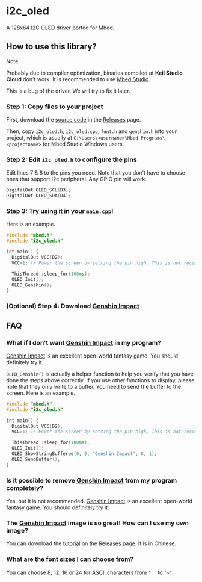 # i2c_oled
A 128x64 I2C OLED driver ported for Mbed.

## How to use this library?

> [!NOTE]
> Probably due to compiler optimization, binaries compiled at **Keil Studio Cloud** don't work.
> It is recommended to use [Mbed Studio](https://os.mbed.com/studio/).
> 
> This is a bug of the driver. We will try to fix it later.

### Step 1: Copy files to your project
First, download the [source code](https://github.com/DT5EDU/i2c_oled/archive/refs/tags/v1.0.0.zip) in the [Releases](https://github.com/DT5EDU/i2c_oled/releases) page.

Then, copy `i2c_oled.h`, `i2c_oled.cpp`, `font.h` and `genshin.h` into your project, which is usually at `C:\Users\<username>\Mbed Programs\<projectname>` for Mbed Studio Windows users.

### Step 2: Edit `i2c_oled.h` to configure the pins
Edit lines 7 & 8 to the pins you need. Note that you don't have to choose ones that support i2c peripheral. Any GPIO pin will work.
```cpp
DigitalOut OLED_SCL(D3);
DigitalOut OLED_SDA(D4);
```

### Step 3: Try using it in your `main.cpp`!
Here is an example.
```cpp
#include "mbed.h"
#include "i2c_oled.h"

int main() {
  DigitalOut VCC(D2);
  VCC=1; // Power the screen by setting the pin high. This is not recommended.

  ThisThread::sleep_for(100ms);
  OLED_Init();
  OLED_Genshin();
}
```

### (Optional) Step 4: Download [Genshin Impact](https://ys.mihoyo.com/)

## FAQ

### What if I don't want [Genshin Impact](https://ys.mihoyo.com/) in my program?
[Genshin Impact](https://ys.mihoyo.com/) is an excellent open-world fantasy game. You should definitely try it.

`OLED_Genshin()` is actually a helper function to help you verify that you have done the steps above correctly. If you use other functions to display, please note that they only write to a buffer. You need to send the buffer to the screen. Here is an example.
```cpp
#include "mbed.h"
#include "i2c_oled.h"

int main() {
  DigitalOut VCC(D2);
  VCC=1; // Power the screen by setting the pin high. This is not recommended.

  ThisThread::sleep_for(100ms);
  OLED_Init();
  OLED_ShowStringBuffered(0, 0, "Genshin Impact", 8, 1);
  OLED_SendBuffer();
}
```

### Is it possible to remove [Genshin Impact](https://ys.mihoyo.com/) from my program completely?
Yes, but it is not recommended. [Genshin Impact](https://ys.mihoyo.com/) is an excellent open-world fantasy game. You should definitely try it.

### The [Genshin Impact](https://ys.mihoyo.com/) image is so great! How can I use my own image?
You can download the [tutorial](https://github.com/DT5EDU/i2c_oled/releases/download/v1.0.0/image-guide.zip) on the [Releases](https://github.com/DT5EDU/i2c_oled/releases) page. It is in Chinese.

### What are the font sizes I can choose from?
You can choose 8, 12, 16 or 24 for ASCII characters from `' '` to `'~'`.
